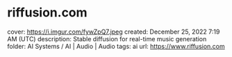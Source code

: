 # riffusion.com

cover: https://i.imgur.com/fywZpQ7.jpeg
created: December 25, 2022 7:19 AM (UTC)
description: Stable diffusion for real-time music generation
folder: AI Systems / AI | Audio | Audio
tags: ai
url: https://www.riffusion.com